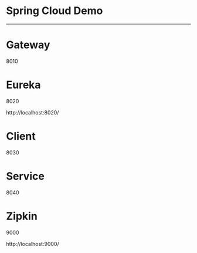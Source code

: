 # Spring Cloud Demo

---

# Gateway

8010

# Eureka

8020

http://localhost:8020/

# Client

8030

# Service

8040

# Zipkin

9000

http://localhost:9000/